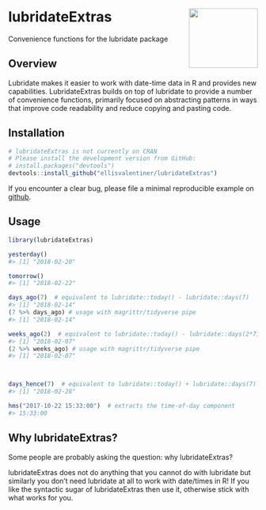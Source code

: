 
<!-- README.md is generated from README.Rmd. Please edit that file -->

# lubridateExtras <img src="man/figures/logo.svg" align="right" height="120" width="139" />

Convenience functions for the lubridate package

<!-- Placeholder for build status, CRAN status, and coverage status -->

## Overview

Lubridate makes it easier to work with date-time data in R and provides
new capabilities. LubridateExtras builds on top of lubridate to provide
a number of convenience functions, primarily focused on abstracting
patterns in ways that improve code readability and reduce copying and
pasting code.

## Installation

``` r
# lubridateExtras is not currently on CRAN
# Please install the development version from GitHub:
# install.packages("devtools")
devtools::install_github("ellisvalentiner/lubridateExtras")
```

If you encounter a clear bug, please file a minimal reproducible example
on [github](https://github.com/ellisvalentiner/lubridateExtras/issues).

## Usage

``` r
library(lubridateExtras)

yesterday()
#> [1] "2018-02-20"

tomorrow()
#> [1] "2018-02-22"

days_ago(7)  # equivalent to lubridate::today() - lubridate::days(7)
#> [1] "2018-02-14"
(7 %>% days_ago) # usage with magrittr/tidyverse pipe
#> [1] "2018-02-14"

weeks_ago(2)  # equivalent to lubridate::today() - lubridate::days(2*7)
#> [1] "2018-02-07"
(2 %>% weeks_ago) # usage with magrittr/tidyverse pipe
#> [1] "2018-02-07"



days_hence(7)  # equivalent to lubridate::today() + lubridate::days(7)
#> [1] "2018-02-28"

hms("2017-10-22 15:33:00")  # extracts the time-of-day component
#> 15:33:00
```

## Why lubridateExtras?

Some people are probably asking the question: why lubridateExtras?

lubridateExtras does not do anything that you cannot do with lubridate
but similarly you don’t need lubridate at all to work with date/times in
R\! If you like the syntactic sugar of lubridateExtras then use it,
otherwise stick with what works for you.
